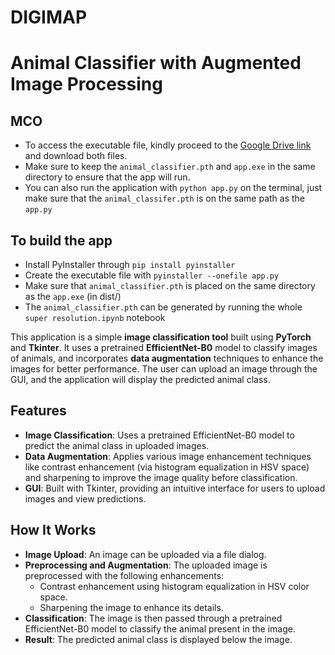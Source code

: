 # DIGIMAP 

# Animal Classifier with Augmented Image Processing

## MCO
- To access the executable file, kindly proceed to the [Google Drive link](https://drive.google.com/drive/folders/1Rqbfg1ip_Ftxvo6M5-1zIJe_NtRCOgyM?usp=drive_link) and download both files.
- Make sure to keep the `animal_classifier.pth` and `app.exe` in the same directory to ensure that the app will run.
- You can also run the application with `python app.py` on the terminal, just make sure that the `animal_classifer.pth` is on the same path as the `app.py`

## To build the app
- Install PyInstaller through `pip install pyinstaller`
- Create the executable file with `pyinstaller --onefile app.py`
- Make sure that `animal_classifier.pth` is placed on the same directory as the `app.exe` (in dist/)
- The `animal_classifier.pth` can be generated by running the whole `super resolution.ipynb` notebook

This application is a simple **image classification tool** built using **PyTorch** and **Tkinter**. It uses a pretrained **EfficientNet-B0** model to classify images of animals, and incorporates **data augmentation** techniques to enhance the images for better performance. The user can upload an image through the GUI, and the application will display the predicted animal class.

## Features

- **Image Classification**: Uses a pretrained EfficientNet-B0 model to predict the animal class in uploaded images.
- **Data Augmentation**: Applies various image enhancement techniques like contrast enhancement (via histogram equalization in HSV space) and sharpening to improve the image quality before classification.
- **GUI**: Built with Tkinter, providing an intuitive interface for users to upload images and view predictions.

## How It Works

- **Image Upload**: An image can be uploaded via a file dialog.
- **Preprocessing and Augmentation**: The uploaded image is preprocessed with the following enhancements:
  - Contrast enhancement using histogram equalization in HSV color space.
  - Sharpening the image to enhance its details.
- **Classification**: The image is then passed through a pretrained EfficientNet-B0 model to classify the animal present in the image.
- **Result**: The predicted animal class is displayed below the image.

